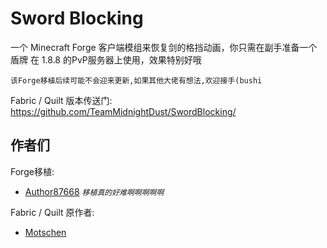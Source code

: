 # Sword Blocking
一个 Minecraft Forge 客户端模组来恢复剑的格挡动画，你只需在副手准备一个盾牌
在 1.8.8 的PvP服务器上使用，效果特别好哦



`该Forge移植后续可能不会迎来更新,如果其他大佬有想法,欢迎接手(bushi`



Fabric / Quilt 版本传送门: https://github.com/TeamMidnightDust/SwordBlocking/

## 作者们

Forge移植: 

- [Author87668](https://github.com/Author87668)  *`移植真的好难啊啊啊啊啊`*

Fabric / Quilt 原作者: 

- [Motschen](https://github.com/Motschen)
